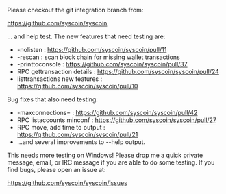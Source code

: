Please checkout the git integration branch from:

https://github.com/syscoin/syscoin

... and help test.  The new features that need testing are:

* -nolisten : https://github.com/syscoin/syscoin/pull/11
* -rescan : scan block chain for missing wallet transactions
* -printtoconsole : https://github.com/syscoin/syscoin/pull/37
* RPC gettransaction details : https://github.com/syscoin/syscoin/pull/24
* listtransactions new features : https://github.com/syscoin/syscoin/pull/10

Bug fixes that also need testing:

* -maxconnections= : https://github.com/syscoin/syscoin/pull/42
* RPC listaccounts minconf : https://github.com/syscoin/syscoin/pull/27
* RPC move, add time to output : https://github.com/syscoin/syscoin/pull/21
* ...and several improvements to --help output.

This needs more testing on Windows!  Please drop me a quick private message, email, or IRC message if you are able to do some testing.  If you find bugs, please open an issue at:

https://github.com/syscoin/syscoin/issues
